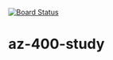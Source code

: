 [![Board Status](https://diogokunde.visualstudio.com/ad718d26-266a-4df4-a5aa-e6444b36992d/441ca706-5018-442a-8c45-43cab9941db6/_apis/work/boardbadge/7c2429e9-e911-4402-999b-b4b074307198)](https://diogokunde.visualstudio.com/ad718d26-266a-4df4-a5aa-e6444b36992d/_boards/board/t/441ca706-5018-442a-8c45-43cab9941db6/Microsoft.RequirementCategory)
# az-400-study